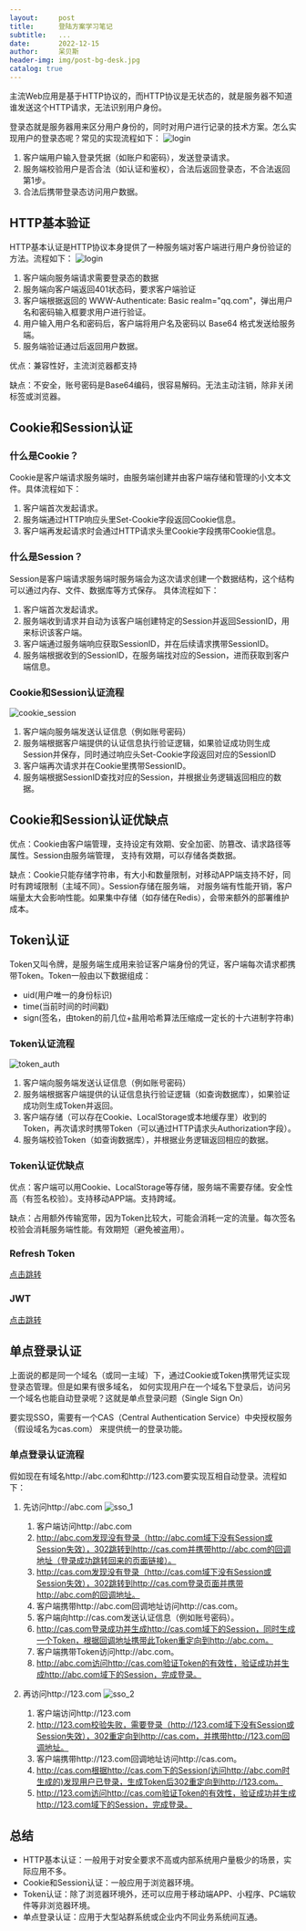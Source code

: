 ```yaml
---
layout:     post
title:      登陆方案学习笔记
subtitle:   ...
date:       2022-12-15
author:     呆贝斯
header-img: img/post-bg-desk.jpg
catalog: true
---
```

主流Web应用是基于HTTP协议的，而HTTP协议是无状态的，就是服务器不知道谁发送这个HTTP请求，无法识别用户身份。

登录态就是服务器用来区分用户身份的，同时对用户进行记录的技术方案。怎么实现用户的登录态呢？常见的实现流程如下：
![login](/img/login.png)

1. 客户端用户输入登录凭据（如账户和密码），发送登录请求。
2. 服务端校验用户是否合法（如认证和鉴权），合法后返回登录态，不合法返回第1步。
3. 合法后携带登录态访问用户数据。

## HTTP基本验证

HTTP基本认证是HTTP协议本身提供了一种服务端对客户端进行用户身份验证的方法。流程如下：
![login](/img/login.png)

1. 客户端向服务端请求需要登录态的数据
2. 服务端向客户端返回401状态码，要求客户端验证
3. 客户端根据返回的 WWW-Authenticate: Basic realm="qq.com"，弹出用户名和密码输入框要求用户进行验证。
4. 用户输入用户名和密码后，客户端将用户名及密码以 Base64 格式发送给服务端。
5. 服务端验证通过后返回用户数据。

优点：兼容性好，主流浏览器都支持

缺点：不安全，账号密码是Base64编码，很容易解码。无法主动注销，除非关闭标签或浏览器。

## Cookie和Session认证

### 什么是Cookie？

Cookie是客户端请求服务端时，由服务端创建并由客户端存储和管理的小文本文件。具体流程如下：

1. 客户端首次发起请求。
2. 服务端通过HTTP响应头里Set-Cookie字段返回Cookie信息。
3. 客户端再发起请求时会通过HTTP请求头里Cookie字段携带Cookie信息。

### 什么是Session？

Session是客户端请求服务端时服务端会为这次请求创建一个数据结构，这个结构可以通过内存、文件、数据库等方式保存。
具体流程如下：

1. 客户端首次发起请求。
2. 服务端收到请求并自动为该客户端创建特定的Session并返回SessionID，用来标识该客户端。
3. 客户端通过服务端响应获取SessionID，并在后续请求携带SessionID。
4. 服务端根据收到的SessionID，在服务端找对应的Session，进而获取到客户端信息。

### Cookie和Session认证流程

![cookie_session](/img/cookie_session.png)

1. 客户端向服务端发送认证信息（例如账号密码）
2. 服务端根据客户端提供的认证信息执行验证逻辑，如果验证成功则生成Session并保存，同时通过响应头Set-Cookie字段返回对应的SessionID
3. 客户端再次请求并在Cookie里携带SessionID。
4. 服务端根据SessionID查找对应的Session，并根据业务逻辑返回相应的数据。

## Cookie和Session认证优缺点

优点：Cookie由客户端管理，支持设定有效期、安全加密、防篡改、请求路径等属性。Session由服务端管理，
支持有效期，可以存储各类数据。

缺点：Cookie只能存储字符串，有大小和数量限制，对移动APP端支持不好，同时有跨域限制（主域不同）。Session存储在服务端，
对服务端有性能开销，客户端量太大会影响性能。如果集中存储（如存储在Redis），会带来额外的部署维护成本。

## Token认证

Token又叫令牌，是服务端生成用来验证客户端身份的凭证，客户端每次请求都携带Token。Token一般由以下数据组成：

* uid(用户唯一的身份标识)
* time(当前时间的时间戳)
* sign(签名，由token的前几位+盐用哈希算法压缩成一定长的十六进制字符串)

### Token认证流程

![token_auth](/img/token_auth.png)

1. 客户端向服务端发送认证信息（例如账号密码）
2. 服务端根据客户端提供的认证信息执行验证逻辑（如查询数据库），如果验证成功则生成Token并返回。
3. 客户端存储（可以存在Cookie、LocalStorage或本地缓存里）收到的Token，再次请求时携带Token（可以通过HTTP请求头Authorization字段）。
4. 服务端校验Token（如查询数据库），并根据业务逻辑返回相应的数据。

### Token认证优缺点

优点：客户端可以用Cookie、LocalStorage等存储，服务端不需要存储。安全性高（有签名校验）。支持移动APP端。支持跨域。

缺点：占用额外传输宽带，因为Token比较大，可能会消耗一定的流量。每次签名校验会消耗服务端性能。有效期短（避免被盗用）。

### Refresh Token

[点击跳转](/2022/04/26/AccessToken%E4%B8%8ERefreshToken%E8%AF%A6%E8%A7%A3%E4%BB%A5%E5%8F%8A%E4%BD%BF%E7%94%A8%E5%8E%9F%E5%88%99/)

### JWT

[点击跳转](/2022/04/24/JWT%E7%9A%84%E4%BB%8B%E7%BB%8D%E4%B8%8E%E4%BD%BF%E7%94%A8/)

## 单点登录认证

上面说的都是同一个域名（或同一主域）下，通过Cookie或Token携带凭证实现登录态管理。但是如果有很多域名，
如何实现用户在一个域名下登录后，访问另一个域名也能自动登录呢？这就是单点登录问题（Single Sign On）

要实现SSO，需要有一个CAS（Central Authentication Service）中央授权服务（假设域名为cas.com）
来提供统一的登录功能。

### 单点登录认证流程

假如现在有域名http://abc.com和http://123.com要实现互相自动登录。流程如下：

1. 先访问http://abc.com
    ![sso_1](/img/sso_1.png)
    1. 客户端访问http://abc.com
    2. http://abc.com发现没有登录（http://abc.com域下没有Session或Session失效），302跳转到http://cas.com并携带http://abc.com的回调地址（登录成功跳转回来的页面链接）。
    3. http://cas.com发现没有登录（http://cas.com域下没有Session或Session失效），302跳转到http://cas.com登录页面并携带http://abc.com的回调地址。
    4. 客户端携带http://abc.com回调地址访问http://cas.com。
    5. 客户端向http://cas.com发送认证信息（例如账号密码）。
    6. http://cas.com登录成功并生成http://cas.com域下的Session，同时生成一个Token，根据回调地址携带此Token重定向到http://abc.com。
    7. 客户端携带Token访问http://abc.com。
    8. http://abc.com访问http://cas.com验证Token的有效性，验证成功并生成http://abc.com域下的Session，完成登录。

2. 再访问http://123.com
   ![sso_2](/img/sso_2.png)
   1. 客户端访问http://123.com
   2. http://123.com校验失败，需要登录（http://123.com域下没有Session或Session失效），302重定向到http://cas.com，并携带http://123.com回调地址。
   3. 客户端携带http://123.com回调地址访问http://cas.com。
   4. http://cas.com根据http://cas.com下的Session(访问http://abc.com时生成的)发现用户已登录，生成Token后302重定向到http://123.com。
   5. http://123.com访问http://cas.com验证Token的有效性，验证成功并生成http://123.com域下的Session，完成登录。

## 总结

* HTTP基本认证：一般用于对安全要求不高或内部系统用户量极少的场景，实际应用不多。
* Cookie和Session认证：一般应用于浏览器环境。
* Token认证：除了浏览器环境外，还可以应用于移动端APP、小程序、PC端软件等非浏览器环境。
* 单点登录认证：应用于大型站群系统或企业内不同业务系统间互通。
